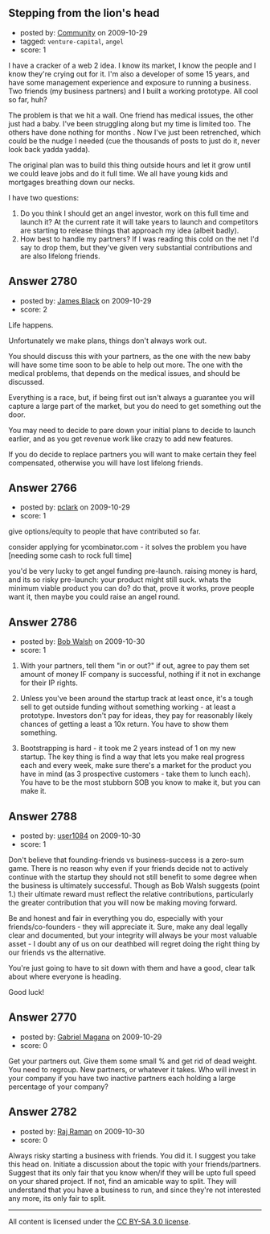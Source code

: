 ## Stepping from the lion's head

- posted by: [Community](https://stackexchange.com/users/-1/-1-community) on 2009-10-29
- tagged: `venture-capital`, `angel`
- score: 1

I have a cracker of a web 2 idea. I know its market, I know the people and I know they're crying out for it. I'm also a developer of some 15 years, and have some management experience and exposure to running a business.
Two friends (my business partners) and I built a working prototype. All cool so far, huh?

The problem is that we hit a wall. One friend has medical issues, the other just had a baby. I've been struggling along but my time is limited too. The others have done nothing for months .
Now I've just been retrenched, which could be the nudge I needed (cue the thousands of posts to just do it, never look back yadda yadda).

The original plan was to build this thing outside hours and let it grow until we could leave jobs and do it full time. We all have young kids and mortgages breathing down our necks.

I have two questions:

1) Do you think I should get an angel investor, work on this full time and launch it? At the current rate it will take years to launch and competitors are starting to release things that approach my idea (albeit badly).
2) How best to handle my partners? If I was reading this cold on the net I'd say to drop them, but they've given very substantial contributions and are also lifelong friends. 


## Answer 2780

- posted by: [James Black](https://stackexchange.com/users/-1/1074-james-black) on 2009-10-29
- score: 2

Life happens.

Unfortunately we make plans, things don't always work out.

You should discuss this with your partners, as the one with the new baby will have some time soon to be able to help out more.  The one with the medical problems, that depends on the medical issues, and should be discussed.

Everything is a race, but, if being first out isn't always a guarantee you will capture a large part of the market, but you do need to get something out the door.

You may need to decide to pare down your initial plans to decide to launch earlier, and as you get revenue work like crazy to add new features.

If you do decide to replace partners you will want to make certain they feel compensated, otherwise you will have lost lifelong friends.


## Answer 2766

- posted by: [pclark](https://stackexchange.com/users/-1/303-pclark) on 2009-10-29
- score: 1

give options/equity to people that have contributed so far.

consider applying for ycombinator.com - it solves the problem you have [needing some cash to rock full time]

you'd be very lucky to get angel funding pre-launch. raising money is hard, and its so risky pre-launch: your product might still suck. 
whats the minimum viable product you can do? do that, prove it works, prove people want it, then maybe you could raise an angel round. 


## Answer 2786

- posted by: [Bob Walsh](https://stackexchange.com/users/-1/346-bob-walsh) on 2009-10-30
- score: 1

1. With your partners, tell them "in or out?" if out, agree to pay them set amount of money IF company is successful, nothing if it not in exchange for their IP rights.

2. Unless you've been around the startup track at least once, it's a tough sell to get outside funding without something working - at least a prototype. Investors don't pay for ideas, they pay for reasonably likely chances of getting a least a 10x return. You have to show them something.

3. Bootstrapping is hard - it took me 2 years instead of 1 on my new startup. The key thing is find a way that lets you make real progress each and every week, make sure there's a market for the product you have in mind (as 3 prospective customers - take them to lunch each). You have to be the most stubborn SOB you know to make it, but you can make it. 


## Answer 2788

- posted by: [user1084](https://stackexchange.com/users/-1/1084-user1084) on 2009-10-30
- score: 1

Don't believe that founding-friends vs business-success is a zero-sum game. There is no reason why even if your friends decide not to actively continue with the startup they should not still benefit to some degree when the business is ultimately successful. Though as Bob Walsh suggests (point 1.) their ultimate reward must reflect the relative contributions, particularly the greater contribution that you will now be making moving forward.

Be and honest and fair in everything you do, especially with your friends/co-founders - they will appreciate it. Sure, make any deal legally clear and documented, but your integrity will always be your most valuable asset - I doubt any of us on our deathbed will regret doing the right thing by our friends vs the alternative.

You're just going to have to sit down with them and have a good, clear talk about where everyone is heading.

Good luck!


## Answer 2770

- posted by: [Gabriel Magana](https://stackexchange.com/users/-1/1158-gabriel-magana) on 2009-10-29
- score: 0

Get your partners out.  Give them some small % and get rid of dead weight.  You need to regroup.  New partners, or whatever it takes.  Who will invest in your company if you have two inactive partners each holding a large percentage of your company?


## Answer 2782

- posted by: [Raj Raman](https://stackexchange.com/users/-1/901-raj-raman) on 2009-10-30
- score: 0

Always risky starting a business with friends.  You did it.  I suggest you take this head on.  Initiate a discussion about the topic with your friends/partners.  Suggest that its only fair that you know when/if they will be upto full speed on your shared project.   If not, find an amicable way to split.  They will understand that you have a business to run, and since they're not interested any more, its only fair to split.



---

All content is licensed under the [CC BY-SA 3.0 license](https://creativecommons.org/licenses/by-sa/3.0/).
